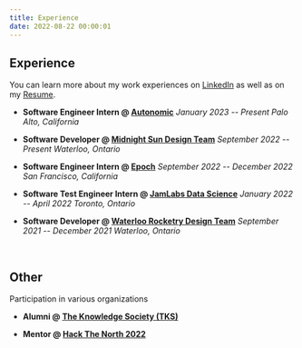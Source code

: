 ```yaml
---
title: Experience
date: 2022-08-22 00:00:01
---
```


## Experience
You can learn more about my work experiences on [LinkedIn](https://www.linkedin.com/in/ryanlam285/) as well as on my [Resume](/resume.pdf).

- **Software Engineer Intern @ [Autonomic](https://autonomic.com/)**
*January 2023 -- Present*
*Palo Alto, California*

- **Software Developer @ [Midnight Sun Design Team](https://www.uwmidsun.com/)**
*September 2022 -- Present*
*Waterloo, Ontario*

- **Software Engineer Intern @ [Epoch](https://www.epochapp.com/)**
*September 2022 -- December 2022*
*San Francisco, California*

- **Software Test Engineer Intern @ [JamLabs Data Science](https://www.jamlabs.com/)**
*January 2022 -- April 2022*
*Toronto, Ontario*

- **Software Developer @ [Waterloo Rocketry Design Team](https://www.waterloorocketry.com/)**
*September 2021 -- December 2021*
*Waterloo, Ontario*

<!--  -->
<br>
<!--  -->

## Other
Participation in various organizations

- **Alumni @ [The Knowledge Society (TKS)](https://www.tks.world/)**

- **Mentor @ [Hack The North 2022](https://hackthenorth.com/)**